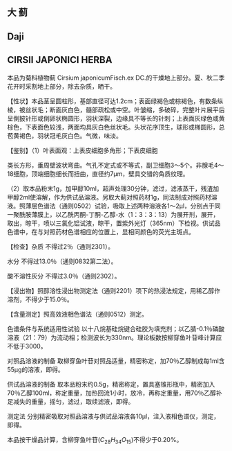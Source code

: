 ## 大 蓟

## Daji

## CIRSII JAPONICI HERBA

本品为菊科植物蓟 Cirsium japonicumFisch.ex DC.的干燥地上部分。夏、秋二季花开时采割地上部分，除去杂质，晒干。

【性状】本品茎呈圆柱形，基部直径可达1.2cm；表面绿褐色或棕褐色，有数条纵棱，被丝状毛；断面灰白色，髓部疏松或中空。叶皱缩，多破碎，完整叶片展平后呈倒披针形或倒卵状椭圆形，羽状深裂，边缘具不等长的针刺；上表面灰绿色或黄棕色，下表面色较浅，两面均具灰白色丝状毛。头状花序顶生，球形或椭圆形，总苞黄褐色，羽状冠毛灰白色。气微，味淡。

【鉴别】（1）叶表面观：上表皮细胞多角形；下表皮细胞

类长方形，垂周壁波状弯曲。气孔不定式或不等式，副卫细胞3～5个。非腺毛4～18细胞，顶端细胞细长而扭曲，直径约7μm，壁具交错的角质纹理。

（2）取本品粉末1g，加甲醇10ml，超声处理30分钟，滤过，滤液蒸干，残渣加甲醇2ml使溶解，作为供试品溶液。另取大蓟对照药材1g，同法制成对照药材溶液。照薄层色谱法（通则0502）试验，吸取上述两种溶液各1～2μl，分别点于同一聚酰胺薄膜上，以乙酰丙酮-丁酮-乙醇-水（1：3：3：13）为展开剂，展开，取出，晾干，喷以三氯化铝试液，晾干，置紫外光灯（365nm）下检视。供试品色谱中，在与对照药材色谱相应的位置上，显相同颜色的荧光主斑点。

【检查】杂质 不得过2％（通则2301）。

水分 不得过13.0％（通则0832第二法）。

酸不溶性灰分 不得过3.0％（通则2302）。

【浸出物】照醇溶性浸出物测定法（通则2201）项下的热浸法规定，用稀乙醇作溶剂，不得少于15.0％。

【含量测定】照高效液相色谱法（通则0512）测定。

色谱条件与系统适用性试验 以十八烷基硅烷键合硅胶为填充剂；以乙腈-0.1％磷酸溶液（21：79）为流动相；检测波长为330nm。理论板数按柳穿鱼叶苷峰计算应不低于3000。

对照品溶液的制备 取柳穿鱼叶苷对照品适量，精密称定，加70％乙醇制成每1ml含55μg的溶液，即得。

供试品溶液的制备 取本品粉末约0.5g，精密称定，置具塞锥形瓶中，精密加入70％乙醇100ml，称定重量，加热回流1小时，放冷，再称定重量，用70％乙醇补足减失的重量，摇匀，滤过，取续滤液，即得。

测定法 分别精密吸取对照品溶液与供试品溶液各10μl，注入液相色谱仪，测定，即得。

本品按干燥品计算，含柳穿鱼叶苷$( C _ { 2 8 } H _ { 3 4 } O _ { 1 5 } )$不得少于0.20%。